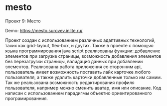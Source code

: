 # mesto
Проект 9: Место

Demo: https://mesto.surovev.inlite.ru/

Проект создан с использованием различных адаптивных технологий, 
таких как grid-layout, flex-box, и других. 
Также в проекте с помощью языка программирования java script реализованы функции: добавление элементов при загрузке страницы,
возможность добавления элементов без перезагрузки страницы, валидация данных при добавлении элементов. Реализована работа приложения со сторонним api, пользователь имеет возможность
поставить лайк карточке любого пользователя, а также удалить карточки добавленные только им самим. Так же реальзована возможность редактирования профиля пользователя,
например можно сменить аватар, имя или описание.
Код написан с использованием парадигмы объектно ориентированного програмированния.
